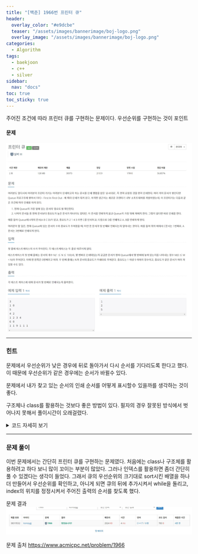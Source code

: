 ```yaml
---
title: "[백준] 1966번 프린터 큐"
header:
  overlay_color: "#e9dcbe"
  teaser: "/assets/images/bannerimage/boj-logo.png"
  overlay_image: "/assets/images/bannerimage/boj-logo.png"
categories:
  - Algorithm
tags:
  - baekjoon
  - c++
  - silver
sidebar:
  nav: "docs"
toc: true
toc_sticky: true
---
```


주어진 조건에 따라 프린터 큐를 구현하는 문제이다. 우선순위를 구현하는 것이 포인트

#### 문제

[![1966.cpp](/assets/images/algorithm/baekjoon/silver/bj1966/problem.jpg)](https://www.acmicpc.net/problem/1966)

---

### 힌트

문제에서 우선순위가 낮은 경우에 뒤로 돌아가서 다시 순서를 기다리도록 한다고 했다. 이 때문에 우선순위가 같은 경우에는 순서가 바뀔수 있다.

문제에서 내가 찾고 있는 순서의 인쇄 순서를 어떻게 표시할수 있을까를 생각하는 것이 좋다.

구조체나 class를 활용하는 것보다 좋은 방법이 있다. 필자의 경우 잘못된 방식에서 벗어나지 못해서 풀이시간이 오래걸렸다.

 <details>
 <summary>코드 자세히 보기</summary>
 <div markdown="1">

```cpp
#include <iostream>
#include <vector>
#include <algorithm>
using namespace std;
int solution(int n, int index)
{
 vector<int> que(n, 0);
 vector<int> priority;
 int answer = 0;
 int count = 0;
 for (int i = 0; i < n; i++)
  cin >> que[i];
 priority = que;
 sort(priority.begin(), priority.end());
 while (1)
 {
  if (que[count] < priority.back())
  {
   que.push_back(que[count]);
   if (index == count)
    index = que.size() - 1;
  }
  else if (que[count] == priority.back())
  {
   answer++;
   que[count] = 0;
   priority.pop_back();
   if (index == count)
    break;
  }
  count++;
 }
 return answer;
}
int main(void)
{
 int t;
 cin >> t;
 for (int i = 0; i < t; i++)
 {
  int n, index;
  cin >> n >> index;
  cout << solution(n, index) << "\n";
 }
 return 0;
}
```

 </div>
 </details>

---

### 문제 풀이

이번 문제에서는 간단히 프린터 큐를 구현하는 문제였다. 처음에는 class나 구조체를 활용하려고 하다 보니 많이 꼬이는 부분이 많았다. 그러나 인덱스를 활용하면 좀더 간단히 풀 수 있겠다는 생각이 들었다. 그래서 큐의 우선순위의 크기대로 sort시킨 배열을 하나 더 만들어서 우선순위를 확인하고, 아니게 되면 큐의 뒤에 추가시켜서 while을 돌리고, index의 위치를 정정시켜서 주어진 출력의 순서를 찾도록 했다.

문제 결과
![result](/assets/images/algorithm/baekjoon/silver/bj1966/result.jpg)

문제 출처
<https://www.acmicpc.net/problem/1966>
